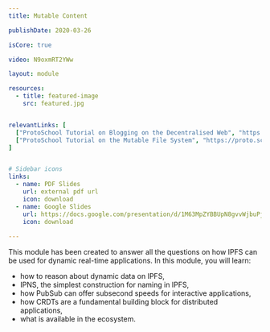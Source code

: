```yaml
---
title: Mutable Content

publishDate: 2020-03-26

isCore: true

video: N9oxmRT2YWw

layout: module

resources:
  - title: featured-image
    src: featured.jpg


relevantLinks: [
  ["ProtoSchool Tutorial on Blogging on the Decentralised Web", "https://github.com/protocol/ResNetLab/blob/master/OPEN_PROBLEMS/ENHANCED_BITSWAP_GRAPHSYNC.md"],
  ["ProtoSchool Tutorial on the Mutable File System", "https://proto.school/mutable-file-system/01"]
]


# Sidebar icons
links:
  - name: PDF Slides
    url: external pdf url
    icon: download
  - name: Google Slides
    url: https://docs.google.com/presentation/d/1M63MpZYBBUpN8gvvWjbuPjaeny3aFBb5Hdzx-mr2yIw/edit?usp=sharing
    icon: download
    
---
```


This module has been created to answer all the questions on how IPFS can be used for dynamic real-time applications. In this module, you will learn:
  - how to reason about dynamic data on IPFS,
  - IPNS, the simplest construction for naming in IPFS,
  - how PubSub can offer subsecond speeds for interactive applications,
  - how CRDTs are a fundamental building block for distributed applications,
  - what is available in the ecosystem.


<!--more-->
